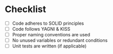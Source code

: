 # Checklist

- [ ] Code adheres to SOLID principles
- [ ] Code follows YAGNI & KISS
- [ ] Proper naming conventions are used
- [ ] No unused variables or redundant conditions
- [ ] Unit tests are written (if applicable)
